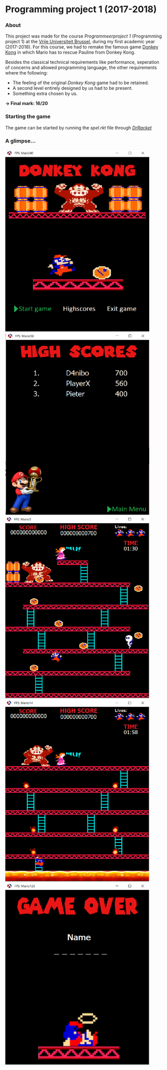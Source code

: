 <h1> Programming project 1 (2017-2018) </h1>

### About

This project was made for the course _Programmeerproject 1_ (Programming project 1) at the [Vrije Universiteit Brussel](https://www.vub.be/en), during my first academic year (2017-2018). For this course, we had to remake the famous game [Donkey Kong](https://en.wikipedia.org/wiki/Donkey_Kong_%28arcade_game%29) in which Mario has to rescue Pauline from Donkey Kong.

Besides the classical technical requirements like performance, seperation of concerns and allowed programming language, the other requirements where the following:

- The feeling of the original _Donkey Kong_ game had to be retained.
- A second level entirely designed by us had to be present.
- Something extra chosen by us.

**&rarr; Final mark: 16/20**

### Starting the game

The game can be started by running the _spel.rkt_ file through [_DrRacket_](https://download.racket-lang.org/)

### A glimpse...

<img src="img/main_screen.png" width="455" height="575">
<img src="img/high_score.png" width="455" height="575">
<img src="img/first_level.png" width="455" height="575">
<img src="img/second_level.png" width="455" height="575">
<img src="img/game_over.png" width="455" height="575">
